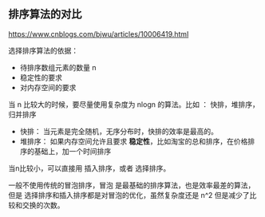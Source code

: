 ## 排序算法的对比

https://www.cnblogs.com/bjwu/articles/10006419.html

选择排序算法的依据：

- 待排序数组元素的数量 n 
- 稳定性的要求
- 对内存空间的要求

当 n 比较大的时候，要尽量使用复杂度为 nlogn 的算法。比如 ： 快排，堆排序，归并排序

- 快排： 当元素是完全随机，无序分布时，快排的效率是最高的。
- 堆排序： 如果内存空间允许且要求 **稳定性**，比如淘宝的总和排序，在价格排序的基础上，加一个时间排序

当n比较小，可以直接用 插入排序，或者 选择排序。

一般不使用传统的冒泡排序，冒泡 是最基础的排序算法，也是效率最差的算法，但是 选择排序和插入排序都是对冒泡的优化，虽然复杂度还是 n^2 但是减少了比较和交换的次数。 

